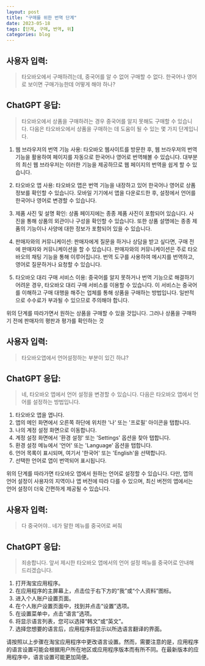 ```yaml
---
layout: post
title: "구매를 위한 번역 단계"
date: 2023-05-18
tags: [단계, 구매, 번역, 위]
categories: blog
---
```


## 사용자 입력:
> 타오바오에서 구매하려는데, 중국어를 알 수 없어 구매할 수 없다. 한국어나 영어로 보이면 구매가능한데 어떻게 해야 하나?

## ChatGPT 응답:
> 타오바오에서 상품을 구매하려는 경우 중국어를 알지 못해도 구매할 수 있습니다. 다음은 타오바오에서 상품을 구매하는 데 도움이 될 수 있는 몇 가지 단계입니다.

1. 웹 브라우저의 번역 기능 사용: 타오바오 웹사이트를 방문한 후, 웹 브라우저의 번역 기능을 활용하여 페이지를 자동으로 한국어나 영어로 번역해볼 수 있습니다. 대부분의 최신 웹 브라우저는 이러한 기능을 제공하므로 웹 페이지의 번역을 쉽게 할 수 있습니다.

2. 타오바오 앱 사용: 타오바오 앱은 번역 기능을 내장하고 있어 한국어나 영어로 상품 정보를 확인할 수 있습니다. 모바일 기기에서 앱을 다운로드한 후, 설정에서 언어를 한국어나 영어로 변경할 수 있습니다.

3. 제품 사진 및 설명 확인: 상품 페이지에는 종종 제품 사진이 포함되어 있습니다. 사진을 통해 상품의 외관이나 구성을 확인할 수 있습니다. 또한 상품 설명에는 종종 제품의 기능이나 사양에 대한 정보가 포함되어 있을 수 있습니다.

4. 판매자와의 커뮤니케이션: 판매자에게 질문을 하거나 상담을 받고 싶다면, 구매 전에 판매자와 커뮤니케이션을 할 수 있습니다. 판매자와의 커뮤니케이션은 주로 타오바오의 채팅 기능을 통해 이루어집니다. 번역 도구를 사용하여 메시지를 번역하고, 영어로 질문하거나 요청할 수 있습니다.

5. 타오바오 대리 구매 서비스 이용: 중국어를 알지 못하거나 번역 기능으로 해결하기 어려운 경우, 타오바오 대리 구매 서비스를 이용할 수 있습니다. 이 서비스는 중국어를 이해하고 구매 대행을 해주는 업체를 통해 상품을 구매하는 방법입니다. 일반적으로 수수료가 부과될 수 있으므로 주의해야 합니다.

위의 단계를 따라가면서 원하는 상품을 구매할 수 있을 것입니다. 그러나 상품을 구매하기 전에 판매자의 평판과 평가를 확인하는 것

## 사용자 입력:
> 타오바오앱에서 언어설정하는 부분이 있긴 하냐?

## ChatGPT 응답:
> 네, 타오바오 앱에서 언어 설정을 변경할 수 있습니다. 다음은 타오바오 앱에서 언어를 설정하는 방법입니다.

1. 타오바오 앱을 엽니다.
2. 앱의 메인 화면에서 오른쪽 하단에 위치한 '나' 또는 '프로필' 아이콘을 탭합니다.
3. 나의 계정 설정 화면으로 이동합니다.
4. 계정 설정 화면에서 '환경 설정' 또는 'Settings' 옵션을 찾아 탭합니다.
5. 환경 설정 메뉴에서 '언어' 또는 'Language' 옵션을 탭합니다.
6. 언어 목록이 표시되며, 여기서 '한국어' 또는 'English'을 선택합니다.
7. 선택한 언어로 앱이 번역되어 표시됩니다.

위의 단계를 따라가면 타오바오 앱에서 원하는 언어로 설정할 수 있습니다. 다만, 앱의 언어 설정이 사용자의 지역이나 앱 버전에 따라 다를 수 있으며, 최신 버전의 앱에서는 언어 설정이 더욱 간편하게 제공될 수 있습니다.

## 사용자 입력:
> 다 중국어야.. 네가 말한 메뉴를 중국어로 써줘

## ChatGPT 응답:
> 죄송합니다. 앞서 제시한 타오바오 앱에서의 언어 설정 메뉴를 중국어로 안내해 드리겠습니다.

1. 打开淘宝应用程序。
2. 在应用程序的主屏幕上，点击位于右下方的“我”或“个人资料”图标。
3. 进入个人账户设置页面。
4. 在个人账户设置页面中，找到并点击“设置”选项。
5. 在设置菜单中，点击“语言”选项。
6. 将显示语言列表，您可以选择“韩文”或“英文”。
7. 选择您想要的语言后，应用程序将显示以所选语言翻译的界面。

请按照以上步骤在淘宝应用程序中更改语言设置。然而，需要注意的是，应用程序的语言设置可能会根据用户所在地区或应用程序版本而有所不同。在最新版本的应用程序中，语言设置可能更加简便。

